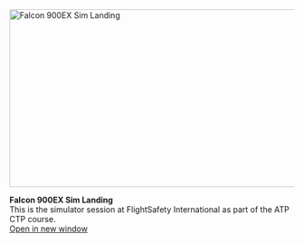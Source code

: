 <a href="https://www.youtube.com/watch?v=YlLPS15tnBQ" target="_blank" title="Falcon 900EX Sim Landing">
  <img src="https://img.youtube.com/vi/YlLPS15tnBQ/0.jpg" 
       alt="Falcon 900EX Sim Landing" 
       width="560" 
       height="315" />
</a>

**Falcon 900EX Sim Landing**  
This is the simulator session at FlightSafety International as part of the ATP CTP course.  
<a href="https://www.youtube.com/watch?v=YlLPS15tnBQ" target="_blank">Open in new window</a>

